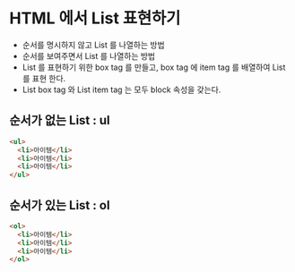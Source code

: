# HTML 에서 List 표현하기

- 순서를 명시하지 않고 List 를 나열하는 방법
- 순서를 보여주면서 List 를 나열하는 방법
- List 를 표현하기 위한 box tag 를 만들고, box tag 에 item tag 를 배열하여 List 를 표현 한다.
- List box tag 와 List item tag 는 모두 block 속성을 갖는다.

## 순서가 없는 List : ul

```html
<ul>
  <li>아이템</li>
  <li>아이템</li>
  <li>아이템</li>
</ul>
```

## 순서가 있는 List : ol

```html
<ol>
  <li>아이템</li>
  <li>아이템</li>
  <li>아이템</li>
</ol>
```
